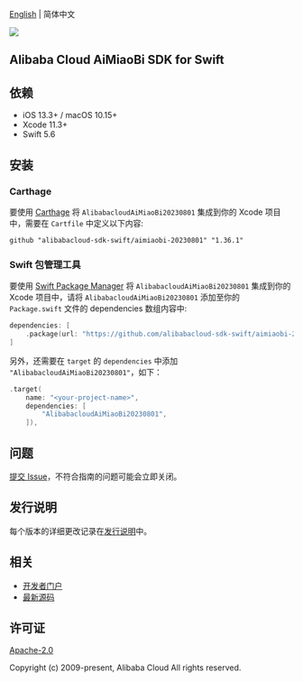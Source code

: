 [English](README.md) | 简体中文

![](https://aliyunsdk-pages.alicdn.com/icons/AlibabaCloud.svg)

## Alibaba Cloud AiMiaoBi SDK for Swift

## 依赖

- iOS 13.3+ / macOS 10.15+
- Xcode 11.3+
- Swift 5.6

## 安装

### Carthage

要使用 [Carthage](https://github.com/Carthage/Carthage) 将 `AlibabacloudAiMiaoBi20230801` 集成到你的 Xcode 项目中，需要在 `Cartfile` 中定义以下内容:

```ogdl
github "alibabacloud-sdk-swift/aimiaobi-20230801" "1.36.1"
```

### Swift 包管理工具

要使用 [Swift Package Manager](https://swift.org/package-manager/) 将 `AlibabacloudAiMiaoBi20230801` 集成到你的 Xcode 项目中，请将 `AlibabacloudAiMiaoBi20230801` 添加至你的 `Package.swift` 文件的 dependencies 数组内容中:

```swift
dependencies: [
    .package(url: "https://github.com/alibabacloud-sdk-swift/aimiaobi-20230801.git", from: "1.36.1")
]
```

另外，还需要在 `target` 的 `dependencies` 中添加 `"AlibabacloudAiMiaoBi20230801"`，如下：

```swift
.target(
    name: "<your-project-name>",
    dependencies: [
        "AlibabacloudAiMiaoBi20230801",
    ]),
```

## 问题

[提交 Issue](https://github.com/alibabacloud-sdk-swift/aimiaobi-20230801/issues/new)，不符合指南的问题可能会立即关闭。

## 发行说明

每个版本的详细更改记录在[发行说明](./ChangeLog.txt)中。

## 相关

* [开发者门户](https://next.api.aliyun.com/home)
* [最新源码](https://github.com/alibabacloud-sdk-swift/aimiaobi-20230801)

## 许可证

[Apache-2.0](http://www.apache.org/licenses/LICENSE-2.0)

Copyright (c) 2009-present, Alibaba Cloud All rights reserved.
